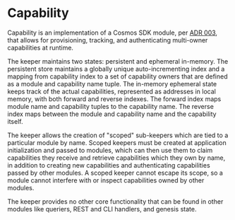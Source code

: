 # Capability

Capability is an implementation of a Cosmos SDK module, per [ADR 003](https://docs.cosmos.network/master/docs/architecture/adr-003-dynamic-capability-store.html), that allows for provisioning, tracking, and authenticating multi-owner capabilities at runtime.

The keeper maintains two states: persistent and ephemeral in-memory. The persistent store maintains a globally unique auto-incrementing index and a mapping from capability index to a set of capability owners that are defined as a module and capability name tuple. The in-memory ephemeral state keeps track of the actual capabilities, represented as addresses in local memory, with both forward and reverse indexes. The forward index maps module name and capability tuples to the capability name. The reverse index maps between the module and capability name and the capability itself.

The keeper allows the creation of "scoped" sub-keepers which are tied to a particular module by name. Scoped keepers must be created at application initialization and passed to modules, which can then use them to claim capabilities they receive and retrieve capabilities which they own by name, in addition to creating new capabilities and authenticating capabilities passed by other modules. A scoped keeper cannot escape its scope, so a module cannot interfere with or inspect capabilities owned by other modules.

The keeper provides no other core functionality that can be found in other modules like queriers, REST and CLI handlers, and genesis state.
